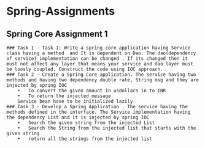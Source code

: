 # Spring-Assignments

## Spring Core Assignment 1
	### Task 1 - Task 1: Write a spring core application having Service class having a method  and It is dependent on Dao. The dao(dependency of service) implementation can be changed . If its changed then it must not affect any layer that means your service and dao layer must be loosly coupled. Construct the code using IOC approach.
	### Task 2 - Create a Spring Core application. The service having two methods and having two dependency double rate, String msg and they are injected by spring IOC
		•	To convert the given amount in usdollars in to INR
		•	To return the injected message
		Service bean have to be initialized lazily
	### Task 3 - Develop a Spring Application . The service having the methods defined in the interface. The Service implementation having the dependency List and it is injected by spring IOC
		•	Search the given string from the injected List
		•	Search the String from the injected list that starts with the given string
		•	return all the strings from the injected list
